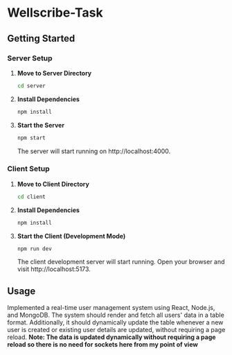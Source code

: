 # Wellscribe-Task

## Getting Started

### Server Setup

1. **Move to Server Directory**

    ```bash
    cd server
    ```

2. **Install Dependencies**

    ```bash
    npm install
    ```

3. **Start the Server**

    ```bash
    npm start
    ```

    The server will start running on http://localhost:4000.

### Client Setup

1. **Move to Client Directory**

    ```bash
    cd client
    ```

2. **Install Dependencies**

    ```bash
    npm install
    ```

3. **Start the Client (Development Mode)**

    ```bash
    npm run dev
    ```

    The client development server will start running. Open your browser and visit http://localhost:5173.

## Usage
Implemented a real-time user management system using React, Node.js, and MongoDB. The system should
render and fetch all users' data in a table format. Additionally, it should dynamically update the table
whenever a new user is created or existing user details are updated, without requiring a page reload.
**Note: The data is updated dynamically without requiring a page reload so there is no need for sockets here from my point of view**

